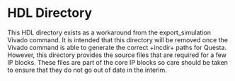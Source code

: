 # HDL Directory
This HDL directory exists as a workaround from the export_simulation Vivado command.
It is intended that this directory will be removed once the Vivado command is able to generate the correct +incdir+ paths for Questa.
However, this directory provides the source files that are required for a few IP blocks.
These files are part of the core IP blocks so care should be taken to ensure that they do not go out of date in the interim.

